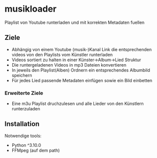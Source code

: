 # musikloader
Playlist von Youtube runterladen und mit korrekten Metadaten fuellen

## Ziele
 - Abhängig von einem Youtube (musik-)Kanal Link die entsprechenden videos von den Playlists vom Künstler runterladen
 - Videos sortiert zu halten in einer Künster->Album->Lied Struktur
 - Die runtergeladenen Videos in mp3 Dateien konvertieren
 - In jeweils den Playlist(Alben) Ordnern ein entsprechendes Albumbild speichern
 - Für jedes Lied passende Metadaten einfügen sowie ein Bild einbetten

### Erweiterte Ziele
 - Eine m3u Playlist druchzulesen und alle Lieder von den Künstlern runterzuladen 


## Installation
Notwendige tools:

 - Python ^3.10.0
 - FFMpeg (auf dem path)

